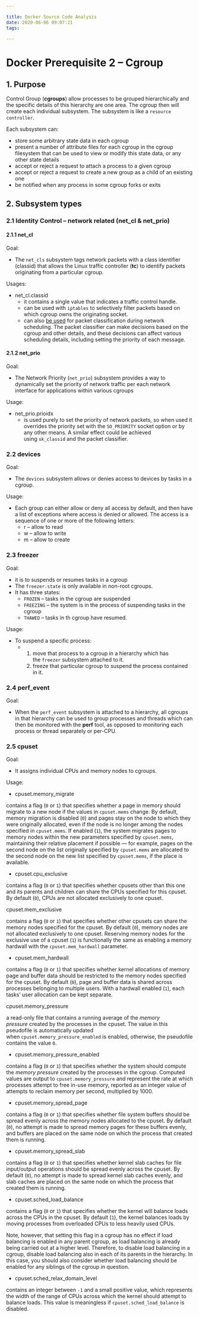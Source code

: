 ```yaml
---

title: Docker Source Code Analysis
date: 2020-06-06 09:07:21
tags:

---
```


# Docker Prerequisite 2 – Cgroup

## 1. Purpose

Control Group (**cgroups**) allow processes to be grouped hierarchically and the specific details of this hierarchy are one area. The cgroup then will create each individual subsystem. The subsystem is like a `resource controller`.

Each subsystem can:

- store some arbitrary state data in each cgroup
- present a number of attribute files for each cgroup in the cgroup filesystem that can be used to view or modify this state data, or any other state details
- accept or reject a request to attach a process to a given cgroup
- accept or reject a request to create a new group as a child of an existing one
- be notified when any process in some cgroup forks or exits

## 2. Subsystem types

### 2.1 Identity Control – network related (net_cl & net_prio)

#### 2.1.1 net_cl

Goal:

- The `net_cls` subsystem tags network packets with a class identifier (classid) that allows the Linux traffic controller (**tc**) to identify packets originating from a particular cgroup.

Usages:

- net_cl.classid
  - it contains a single value that indicates a traffic control handle.
  - can be used with `iptables` to selectively filter packets based on which cgroup owns the originating socket.
  - can also [be used](https://www.kernel.org/doc/Documentation/cgroups/net_cls.txt) for packet classification during network scheduling. The packet classifier can make decisions based on the cgroup and other details, and these decisions can affect various scheduling details, including setting the priority of each message.

#### 2.1.2 net_prio

Goal:

- The Network Priority (`net_prio`) subsystem provides a way to dynamically set the priority of network traffic per each network interface for applications within various cgroups

Usage:

- net_prio.prioidx
  - is used purely to set the priority of network packets, so when used it overrides the priority set with the `SO_PRIORITY` socket option or by any other means. A similar effect could be achieved using `sk_classid` and the packet classifier.

### 2.2 devices

Goal:

- The `devices` subsystem allows or denies access to devices by tasks in a cgroup.

Usage:

- Each group can either allow or deny all access by default, and then have a list of exceptions where access is denied or allowed. The access is a sequence of one or more of the following letters:
  - r – allow to read
  - w – allow to write
  - m – allow to create

### 2.3 freezer

Goal:

- it is to suspends or resumes tasks in a cgroup
- The `freezer.state` is only available in non-root cgroups.
- It has three states:
  - `FROZEN` – tasks in the cgroup are suspended
  - `FREEZING` – the system is in the process of suspending tasks in the cgroup
  - `THAWED` – tasks in th cgroup have resumed.

Usage:

- To suspend a specific process:
  - 1. move that process to a cgroup in a hierarchy which has the `freezer` subsystem attached to it.
    2. freeze that particular cgroup to suspend the process contained in it.

### 2.4 perf_event

Goal:

- When the `perf_event` subsystem is attached to a hierarchy, all cgroups in that hierarchy can be used to group processes and threads which can then be monitored with the **perf** tool, as opposed to monitoring each process or thread separately or per-CPU.

### 2.5 cpuset

Goal:

- It assigns individual CPUs and memory nodes to cgroups.

Usage:

- cpuset.memory_migrate

contains a flag (`0` or `1`) that specifies whether a page in memory should migrate to a new node if the values in `cpuset.mems` change. By default, memory migration is disabled (`0`) and pages stay on the node to which they were originally allocated, even if the node is no longer among the nodes specified in `cpuset.mems`. If enabled (`1`), the system migrates pages to memory nodes within the new parameters specified by `cpuset.mems`, maintaining their relative placement if possible — for example, pages on the second node on the list originally specified by `cpuset.mems` are allocated to the second node on the new list specified by `cpuset.mems`, if the place is available.

- cpuset.cpu_exclusive

contains a flag (`0` or `1`) that specifies whether cpusets other than this one and its parents and children can share the CPUs specified for this cpuset. By default (`0`), CPUs are not allocated exclusively to one cpuset.

cpuset.mem_exclusive

contains a flag (`0` or `1`) that specifies whether other cpusets can share the memory nodes specified for the cpuset. By default (`0`), memory nodes are not allocated exclusively to one cpuset. Reserving memory nodes for the exclusive use of a cpuset (`1`) is functionally the same as enabling a memory hardwall with the `cpuset.mem_hardwall` parameter.

- cpuset.mem_hardwall

contains a flag (`0` or `1`) that specifies whether kernel allocations of memory page and buffer data should be restricted to the memory nodes specified for the cpuset. By default (`0`), page and buffer data is shared across processes belonging to multiple users. With a hardwall enabled (`1`), each tasks’ user allocation can be kept separate.

cpuset.memory_pressure

a read-only file that contains a running average of the *memory pressure* created by the processes in the cpuset. The value in this pseudofile is automatically updated when `cpuset.memory_pressure_enabled` is enabled, otherwise, the pseudofile contains the value `0`.

- cpuset.memory_pressure_enabled

contains a flag (`0` or `1`) that specifies whether the system should compute the *memory pressure* created by the processes in the cgroup. Computed values are output to `cpuset.memory_pressure` and represent the rate at which processes attempt to free in-use memory, reported as an integer value of attempts to reclaim memory per second, multiplied by 1000.

- cpuset.memory_spread_page

contains a flag (`0` or `1`) that specifies whether file system buffers should be spread evenly across the memory nodes allocated to the cpuset. By default (`0`), no attempt is made to spread memory pages for these buffers evenly, and buffers are placed on the same node on which the process that created them is running.

- cpuset.memory_spread_slab

contains a flag (`0` or `1`) that specifies whether kernel slab caches for file input/output operations should be spread evenly across the cpuset. By default (`0`), no attempt is made to spread kernel slab caches evenly, and slab caches are placed on the same node on which the process that created them is running.

- cpuset.sched_load_balance

contains a flag (`0` or `1`) that specifies whether the kernel will balance loads across the CPUs in the cpuset. By default (`1`), the kernel balances loads by moving processes from overloaded CPUs to less heavily used CPUs.

Note, however, that setting this flag in a cgroup has no effect if load balancing is enabled in any parent cgroup, as load balancing is already being carried out at a higher level. Therefore, to disable load balancing in a cgroup, disable load balancing also in each of its parents in the hierarchy. In this case, you should also consider whether load balancing should be enabled for any siblings of the cgroup in question.

- cpuset.sched_relax_domain_level

contains an integer between `-1` and a small positive value, which represents the width of the range of CPUs across which the kernel should attempt to balance loads. This value is meaningless if `cpuset.sched_load_balance` is disabled.
